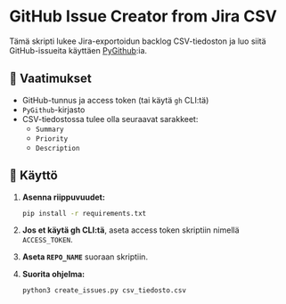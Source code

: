 # GitHub Issue Creator from Jira CSV

Tämä skripti lukee Jira-exportoidun backlog CSV-tiedoston ja luo siitä GitHub-issueita käyttäen [PyGithub](https://pygithub.readthedocs.io/en/latest/):ia.

## 🔧 Vaatimukset

- GitHub-tunnus ja  access token (tai käytä `gh` CLI:tä)
- `PyGithub`-kirjasto
- CSV-tiedostossa tulee olla seuraavat sarakkeet:
  - `Summary`
  - `Priority`
  - `Description`

## 🔨 Käyttö

1. **Asenna riippuvuudet:**
   ```bash
   pip install -r requirements.txt
   ```
2. **Jos et käytä gh CLI:tä**, aseta access token skriptiin nimellä `ACCESS_TOKEN`.
3. **Aseta `REPO_NAME`** suoraan skriptiin.

4. **Suorita ohjelma:**

   ```bash
   python3 create_issues.py csv_tiedosto.csv
   ```
